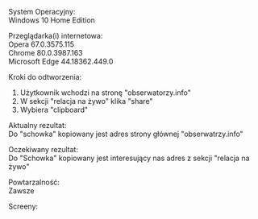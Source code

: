 System Operacyjny:  
Windows 10 Home Edition  

Przeglądarka(i) internetowa:  
Opera 67.0.3575.115  
Chrome 80.0.3987.163  
Microsoft Edge 44.18362.449.0  

Kroki do odtworzenia:  
1. Użytkownik wchodzi na stronę "obserwatorzy.info"  
2. W sekcji "relacja na żywo" klika "share"  
3. Wybiera "clipboard"  

Aktualny rezultat:  
Do "schowka" kopiowany jest adres strony głównej "obserwatrzy.info"  

Oczekiwany rezultat:  
Do "Schowka" kopiowany jest interesujący nas adres z sekcji "relacja na żywo"  

Powtarzalność:  
Zawsze  

Screeny:  

